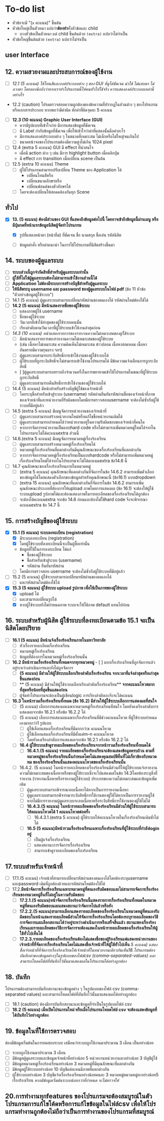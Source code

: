 # To-do list
* หัวข้อจะมี "(`x` คะแนน)" ขึ้นต้น
* หัวข้อใหญ่เป็นตัวหนา แปลว่า**ต้องทำ**ทั้งหัวข้อและ child
  * บางหัวข้อเป็นตัวหนา แต่ child ขึ้นต้นด้วย `(extra)` แปลว่าไม่จำเป็น
* หัวข้อใหญ่ขึ้นต้นด้วย `(extra)` แปลว่าไม่จำเป็น
## user Interface
## 12. ความสวยงามและประสบการณ์ของผู้ใช้งาน
  - [ ] *12.1 (5 คะแนน) ใช้โทนสีและองค์ประกอบต่าง ๆ ของ GUI ที่ดูได้ชัดเจน น่าใช้ ไม่แสบตา ไม่ลวงตา โดยลองนึกถึงว่าหากเราทำโปรแกรมนี้ให้คนทั่วไปใช้จริง ควรแสดงองค์ประกอบเหล่านี้อย่างไร*
  - 12.2 (caution) โปรดตรวจสอบความถูกต้องของข้อความที่ปรากฏในส่วนต่าง ๆ ของโปรแกรม หรือเอกสารประกอบ หากพบว่ามีคำผิด หักคำที่ผิดจุดละ 5 คะแนน
  - [ ] **12.3 (10 คะแนน) Graphic User Interface (GUI)**
    - ควรมีรูปแบบที่เข้าใจง่าย มีการแสดงข้อมูลที่ชัดเจน
    - [ ] มี Label กำกับข้อมูลที่ชัดเจน เพื่อให้เข้าใจว่าค่าที่แสดงนั้นคือค่าอะไร
    - มีการแสดงองค์ประกอบต่าง ๆ ในขนาดที่เหมาะสม ไม่เล็กหรือไม่ใหญ่จนเกินไป
    - [ ] ขนาดหน้าจอของโปรแกรมต้องมีความสูงไม่เกิน 1024 pixel
  - [ ] 12.4 (extra 5 คะแนน) GUI มี effect ที่น่าสนใจ
    - เมื่อมี action ต่าง ๆ เช่น มีการ highlight button เมื่อคลิกปุ่ม 
    - มี effect การ transition เมื่อเปลี่ยน scene เป็นต้น
  - [ ] 12.5 (extra 10 คะแนน) Theme
    - [ ] ผู้ใช้โปรแกรมสามารถปรับเปลี่ยน Theme ของ Application ได้
      - เปลี่ยนโทนสีหรือ
      - เปลี่ยนขนาดอักษรหรือ
      - เปลี่ยนฟอนต์ของตัวอักษรได้
    - [ ] โดยจะต้องเปลี่ยนให้สอดคล้องกันทุก Scene
## ทั่วไป
- [x] **13. (5 คะแนน) ต้องมีส่วนของ GUI ที่แสดงถึงข้อมูลต่อไปนี้ โดยอาจเข้าถึงข้อมูลนี้ผ่านเมนู หรือมีปุ่มกดที่หน้าแรกข้อมูลนิสิตผู้จัดทำโปรแกรม**
  - [x] รูปที่แสดงหน้าตา (หน้ายิ้ม) ที่ชัดเจน ชื่อ นามสกุล ชื่อเล่น รหัสนิสิต
  - [ ] ข้อมูลคำสั่ง หรือคำแนะนำ ในการใช้โปรแกรมที่นิสิตสร้างขึ้นมา


## 14. ระบบของผู้ดูแลระบบ
  - [ ] **ระบบส่วนนี้ถูกจำกัดสิทธิ์สำหรับผู้ดูแลระบบเท่านั้น**
  - [ ] **ผู้ใช้ที่ไม่ใช่ผู้ดูแลระบบต้องไม่สามารถเข้าใช้งานส่วนนี้ได้**
  - [ ] **Application ไม่ต้องมีระบบการสร้างบัญชีสำหรับผู้ดูแลระบบ**
  - [ ] **ให้นิสิตระบุ username และ password ของผู้ดูแลระบบในไฟล์ pdf** (ข้อ 11 หัวข้อ "ตัวอย่างข้อมูลผู้ใช้ระบบ")
  - [ ] 14.1 (5 คะแนน) ผู้ดูแลระบบสามารถเปลี่ยนรหัสผ่านของตนเองได้ รหัสผ่านใหม่ต้องใช้ได้
  - [ ] **14.2 (5 คะแนน) มีหน้าแสดงรายชื่อของผู้ใช้ระบบ** 
    - [ ] แสดงภาพผู้ใช้ username
    - [ ] ชื่อของผู้ใช้ระบบ
    - [ ] วันเวลาที่เข้าใช้ล่าสุดของผู้ใช้ระบบคนนั้น 
    - [ ] เรียงลำดับตามวันเวลาที่ผู้ใช้ระบบเข้าใช้งานล่าสุดก่อน
  - [ ] *14.3 (10 คะแนน) หน้าแสดงรายการของรายงานความไม่เหมาะสมของผู้ใช้ระบบ*
    - [ ] มีหน้าแสดงรายการของรายงานความไม่เหมาะสมของผู้ใช้ระบบ
    - (เช่น เนื้อหาไม่เหมาะสม ความคิดเห็นไม่เหมาะสม ข่าวปลอม เนื้อหาล่อแหลม เนื้อหาอันตรายมีความรุนแรง ฯลฯ)
    - [ ] ผู้ดูแลระบบสามารถระงับสิทธิ์การเข้าใช้งานของผู้ใช้ระบบได้ 
    - [ ] ผู้ใช้ระบบที่ถูกระงับสิทธิ์จะไม่สามารถเข้าใช้งานโปรแกรมได้ มีข้อความแจ้งเตือนการถูกระงับสิทธิ์ 
    - [ ]ผู้ดูแลระบบสามารถทราบถึงจำนวนครั้งในการพยายามเข้าใช้โปรแกรมในขณะที่ผู้ใช้ระบบถูกระงับสิทธิ์ 
    - [ ] ผู้ดูแลระบบสามารถคืนสิทธิ์การเข้าใช้งานของผู้ใช้ระบบได้
  - [ ] 14.4 (5 คะแนน) มีหน้าสําหรับสร้างบัญชีผู้ใช้ของเจ้าหน้าที่
    -[ ]  โดยระบุชื่อสําหรับเข้าสู่ระบบ (username) รหัสผ่านยืนยันรหัสผ่านชื่อของเจ้าหน้าที่ภาพของเจ้าหน้าที่และหน่วยงานที่รับผิดชอบโดยมีการตรวจสอบusername จะต้องไม่ซํ้ากับผู้ใช้ระบบที่มีอยู่แล้ว
  - [ ] 14.5 (extra 5 คะแนน) มีเมนูจัดการหน่วยงานของเจ้าหน้าที่
    - [ ] ผู้ดูแลระบบสามารถสร้างหน่วยงานใหม่หรือแก้ไขชื่อหน่วยงานเดิมได้
    - [ ] ผู้ดูแลระบบสามารถกําหนดได้ว่าหน่วยงานอยู่ในความรับผิดชอบของเจ้าหน้าที่คนใด
    - [ ] หากการจัดการหน่วยงานเป็นแบบhard code หรือไม่สามารถเพิ่มหมวดหมู่ใหม่ได้จากในโปรแกรมจะไม่ได้คะแนนextra ส่วนนี้
  - [ ] 14.6.(extra 5 คะแนน) มีเมนูจัดการหมวดหมู่เรื่องร้องเรียน
    - [ ] ผู้ดูแลระบบสามารถสร้างหมวดหมู่เรื่องร้องเรียนได้
    - [ ] หมวดหมู่เรื่องร้องเรียนที่แตกต่างกันมีคุณลักษณะของเรื่องร้องเรียนที่แตกต่างกัน
    - [ ] หากการจัดการหมวดหมู่เรื่องร้องเรียนเป็นแบบhardcode   หรือไม่สามารถเพิ่มหมวดหมู่เรื่องร้องเรียนใหม่ได้จากในโปรแกรมจะไม่ได้คะแนนextra ข้อ14.6 นี้
  - [ ] 14.7 คุณลักษณะของเรื่องร้องเรียนภายในหมวดหมู่
    - [ ] (extra 5 คะแนน) คุณลักษณะที่แตกต่างกันที่จัดการในข้อ 14.6.2 สามารถเพิ่มตัวเลือกของข้อมูลได้โดยแสดงตัวเลือกของข้อมูลสําหรับคุณลักษณะนี้ (ข้อ16.1) แบบdropdown
    - [ ] (extra 15 คะแนน) คุณลักษณะที่แตกต่างกันที่จัดการในข้อ 14.6.2 สามารถเพิ่มคุณลักษณะประเภทที่ต้องการให้upload ภาพโดยการแสดงผล (ข้อ 16.1) จะต้องให้ผู้ใช้ระบบupload รูปภาพได้และต้องแสดงภาพในรายละเอียดของเรื่องร้องเรียนได้ถูกต้อง
    - [ ] จะต้องได้คะแนนextra จากข้อ 14.6 ก่อนและต้องไม่ใช้hard code จึงจะพิจารณาคะแนนextra ข้อ  14.7 นี้  
## 15. การสร้างบัญชีของผู้ใช้ระบบ
  - [x] **15.1 (5 คะแนน) ระบบลงทะเบียน (registration)**
    - [x] มีระบบลงทะเบียน (registration)
    - [x] โดยผู้ใช้ระบบที่ลงทะเบียนนี้จะเป็นผู้ซื้อเท่านั้น
    - ข้อมูลที่ใช้ในการลงทะเบียน ได้แก่
      - ชื่อของผู้ใช้ระบบ
      - ชื่อสำหรับเข้าสู่ระบบ (username)
      - รหัสผ่าน ยืนยันรหัสผ่าน
    - [ ] โดยมีการตรวจสอบ username จะต้องไม่ซ้ำกับผู้ใช้ระบบที่มีอยู่แล้ว
  - [ ] 15.2 (5 คะแนน) ผู้ใช้ระบบสามารถเปลี่ยนรหัสผ่านของตนเองได้
    - [ ] และรหัสผ่านใหม่ต้องใช้ได้
  - [x] **15.3 (5 คะแนน) ผู้ใช้ระบบ upload รูปภาพ เพื่อใช้เป็นภาพของผู้ใช้ระบบ**
    - [x] upload ได้
    - [ ] และสามารถเปลี่ยนรูปได้
    - [x] หากผู้ใช้ระบบยังไม่กำหนดภาพ ระบบจะให้ใช้ภาพ default แทนไปก่อน
## 16. ระบบสำหรับผู้นิสิต  ผู้ใช้ระบบที่ลงทะเบียนตามข้อ 15.1 จะเป็นนิสิตโดยปริยาย
  - [ ] **16.1 (5 คะแนน) มีหน้าแจ้งเรื่องร้องเรียนภายในมหาวิทยาลัย**
    - [ ] หัวเรื่องรายละเอียดเรื่องร้องเรียน
    - [ ] หมวดหมู่เรื่องร้องเรียน
    - [ ] ข้อมูลที่ต้องการในหมวดหมู่เรื่องร้องเรียนนั้น
   - [ ] **16.2  มีหน้ารวมเรื่องร้องเรียนทั้งหมดจากทุกหมวดหมู่**
    - [ ] แยกเรื่องร้องเรียนที่ถูกจัดการแล้วอยู่ระหว่างดําเนินการและยังไม่ถูกจัดการ
      - [ ] **(5 คะแนน) มีส่วนให้ผู้ใช้ระบบเลือกเรียงลําดับเรื่องร้องเรียน**
           **จากเวลาที่แจ้งล่าสุดหรือเก่าสุดขึ้นแสดงก่อน**
      - [ ] ** (5 คะแนน) มีส่วนให้ผู้ใช้ระบบเลือกเรียงลําดับเรื่องร้องเรียน**
            **จากคะแนนโหวตมากที่สุดหรือน้อยที่สุดขึ้นแสดงก่อน**
      - [ ] ผู้จัดทําโปรแกรมจะต้องเป็นผู้เขียนlogic การเรียงลําดับเองจึงจะได้คะแนน
  - [ ] **16.3 ในหน้ารวมเรื่องร้องเรียนทั้งหมด (ข้อ 16.2)       มีส่วนให้ผู้ใช้ระบบเลือกการแสดงผลที่สนใจ**
    - [ ] (5 คะแนน) เลือกการแสดงผลเฉพาะหมวดหมู่เรื่องร้องเรียนที่สนใจ
    โดยยังคงเรียงลําดับการแสดงผลจากข้อ 16.2.1 หรือข้อ 16.2.2 ได้
    - [ ] (5 คะแนน) เลือกการแสดงผลเฉพาะเรื่องร้องเรียนที่มีช่วงคะแนนโหวต
    ที่ผู้ใช้ระบบกําหนดเองมากกว่า1 รูปแบบ
      - [ ] ผู้ใช้เลือกแสดงเรื่องร้องเรียนที่มีมากกว่าx คะแนนโหวต 
      - [ ] ผู้ใช้เลือกแสดงเรื่องร้องเรียนที่มีตั้งแต่m–n คะแนนโหวต
      - [ ] โดยยังคงเรียงลําดับการแสดงผลจากข้อ 16.2.1 หรือข้อ 16.2.2 ได้
    - [ ] **16.4 ผู้ใช้ระบบเข้าดูรายละเอียดของเรื่องร้องเรียนจากหน้ารวมเรื่องร้องเรียนทั้งหมดได้**
      - [ ] **16.4.1.(5 คะแนน) รายละเอียดของเรื่องร้องเรียนจะต้องแสดงข้อมูลครบถ้วน**
      **ตามที่หมวดหมู่ของเรื่องร้องเรียนนั้นกําหนดโดยไม่แสดงคุณสมบัติอื่นที่ไม่เกี่ยวข้องกับหมวดหม** **ของเรื่องร้องเรียนนั้นแสดงคะแนนโหวตของเรื่องร้องเรียนนั้น**
    - [ ] 16.4.2. (5 คะแนน) ในหน้ารายละเอียดของเรื่องร้องเรียนมีส่วนที่ให้ผู้ใช้ระบบแจ้งรายงาน
    ความไม่เหมาะสมของเนื้อหาหรือของผู้ใช้ระบบซึ่งจะไปแสดงผลในข้อ 14.3โดยต้องระบุสิ่งที่รายงาน     (รายงานเนื้อหาหรือรายงานผู้ใช้ระบบ) ประเภทของความไม่เหมาะสมและข้อมูลเพิ่มเติม
        - [ ] ผู้ดูแลระบบสามารถพิจารณาลบเนื้อหาได้หากเป็นการรายงานเนื้อหา
        - [ ] ผู้ดูแลลระบบสามารถพิจารณาระงับสิทธิ์การใช้งานของผู้ใช้ได้หากเป็นการรายงานผู้ใช้
        - [ ] หากไม่มีการรายงานผู้ดูแลระบบจะลบเนื้อหาหรือระงับสิทธิ์การใช้งานของผู้ใช้ไม่ได้
      - [ ] **16.4.3.(5 คะแนน) ในหน้ารายละเอียดของเรื่องร้องเรียนมีส่วนให้ผู้ใช้ระบบสามารถให้คะแนนโหวตได้ 1 คะแนนโหวตต่อครั้ง**
        - [ ] 16.4.3.1.(extra 5 คะแนน) ผู้ใช้ระบบให้คะแนนโหวตในเรื่องร้องเรียนเดิมซํ้าไม่ได้
      - [ ] **16.5 (5 คะแนน)มีหน้ารวมเรื่องร้องเรียนเฉพาะเรื่องร้องเรียนที่ผู้ใช้ระบบที่กําลังlogin อยู่**
        - [ ] เป็นผู้แจ้งเรื่องร้องเรียน
        - [ ] แสดงสถานะการจัดการเรื่องร้องเรียน
        - [ ] สามารถเข้าดูรายละเอียดของเรื่องร้องเรียน
## 17.ระบบสําหรับเจ้าหน้าที่  
  - [ ] 17.1.(5 คะแนน) เจ้าหน้าที่สามารถเปลี่ยนรหัสผ่านของตนเองได้โดยต้องระบุusername และpassword เดิมที่ถูกต้องด้วยและรหัสผ่านใหม่ต้องใช้ได้
   - [ ] 17.2.**มีหน้าจัดการเรื่องร้องเรียนเฉพาะหมวดหมู่ที่ตนเองรับผิดชอบและไม่สามารถจัดการเรื่องร้องเรียนของหมวดหมู่อื่นที่ไม่อยู่ในความรับผิดชอบ**
     - [ ] **17.2.1.(5 คะแนน)หน้าจัดการเรื่องร้องเรียนนี้แสดงรายการเรื่องร้องเรียนทั้งหมดในหมวดหมู่ที่ตนเองรับผิดชอบและแสดงสถานะว่าจัดการไปแล้วหรือยัง**
     - [ ] **17.2.2.(5 คะแนน)สามารถเลือกแสดงรายละเอียดของเรื่องร้องเรียนในหมวดหมู่ที่ตนเองรับผิดชอบในหน้าแสดงรายละเอียดมีส่วนให้จัดการเรื่องร้องเรียนโดยต้องระบุรายละเอียดของวิธีการจัดการและเลือกสถานะได้ว่าอยู่ระหว่างดําเนินการหรือเสร็จสิ้นแล้ว** 
     **สถานะของเรื่องร้องเรียนและรายละเอียดของวิธีการจัดการจะต้องแสดงในหน้ารายละเอียดของเรื่องร้องเรียนให้ผู้ใช้ทั่วไปเห็นได้**
     - [ ] **17.2.3.รายละเอียดของเรื่องร้องเรียนต้องไม่แสดงชื่อของผู้ร้องเรียนแต่แสดงหน่วยงานของเจ้าหน้าที่ที่จัดการเรื่องร้องเรียนโดยไม่แสดงชื่อเจ้าหน้าที่ให้ผู้ใช้ทั่วไปเห็น**
    *5 คะแนน) แสดงชื่อเจ้าหน้าที่ที่จัดการเรื่องร้องเรียนให้เจ้าหน้าที่ในหน่วยงานเดียวกันเห็น18.โปรแกรมต้องบันทึกค่าของข้อมูลต่างๆในรูปแบบของไฟล์csv (comma-separated-values) และสามารถโหลดไฟล์ที่บันทึกไว้นั้นมาแสดงผลในโปรแกรมได้อย่างถูกต้อง*

## 18. บันทึก
โปรแกรมต้องสามารถบันทึกสถานะของข้อมูลต่าง ๆ ในรูปแบบของไฟล์ csv (comma-separated values) และสามารถโหลดไฟล์ที่บันทึกไว้นั้นมาแสดงผลได้อย่างถูกต้อง
  - [ ] 18.1 (caution) ต้องมีการบันทึกสถานะและข้อมูลที่จำเป็นในรูปแบบไฟล์ csv
  - [ ] **18.2 (5 คะแนน) เมื่อเปิดโปรแกรมใหม่ หรือเมื่อโปรแกรมโหลดไฟล์ csv จะต้องแสดงข้อมูลที่ได้บันทึกไว้อย่างถูกต้อง**

## 19. ข้อมูลในที่ใช้การตรวจสอบ
  ต้องมีข้อมูลเริ่มต้นในการทดสอบระบบ เสมือนว่าระบบถูกใช้งานมาประมาณ 3 เดือน เป็นอย่างน้อย
  
  - [ ] ระบบถูกใช้งานมาประมาณ 3 เดือน
  - [ ] มีข้อมูลผู้ดูแลระบบและข้อมูลเจ้าหน้าที่อย่างน้อย 5 หน่วยงานหน่วยงานละอย่างน้อย 3 บัญชีผู้ใช้
  - [ ] มีข้อมูลหมวดหมู่เรื่องร้องเรียนอย่างน้อย 3 หมวดหมู่ที่มีคุณลักษณะที่แตกต่างกัน
  - [ ] มีข้อมูลผู้ใช้ระบบอย่างน้อย 10 บัญชีแต่ละคนมีภาพที่แตกต่างกัน
  - [ ] ผู้ใช้ระบบอย่างน้อย 3 บัญชีแจ้งเรื่องร้องเรียนอย่างน้อยคนละ 3 หมวดหมู่หมวดหมู่ละอย่างน้อย5 เรื่องร้องเรียน
  *หากมีข้อมูลเริ่มต้นระบบน้อยกว่าที่กำหนด จะไม่ตรวจให้*
  
## 20.การทํางานทุกfeatures ของโปรแกรมจะต้องสมบูรณ์ในตัวโปรแกรมการแก้ไขโค้ดหรือการแก้ไขข้อมูลในไฟล์csv เพื่อให้โปรแกรมทํางานถูกต้องไม่ถือว่าเป็นการทํางานของโปรแกรมที่สมบูรณ์
